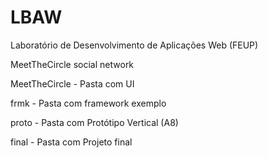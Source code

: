 # LBAW
Laboratório de Desenvolvimento de Aplicações Web (FEUP)

MeetTheCircle social network

MeetTheCircle - Pasta com UI

frmk - Pasta com framework exemplo

proto - Pasta com Protótipo Vertical (A8)

final - Pasta com Projeto final
